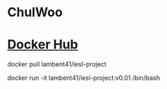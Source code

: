 # ChulWoo
# [Docker Hub](https://hub.docker.com/r/lambent41/iesl-project)

docker pull lambent41/iesl-project

docker run -it lambent41/iesl-project:v0.01 /bin/bash

